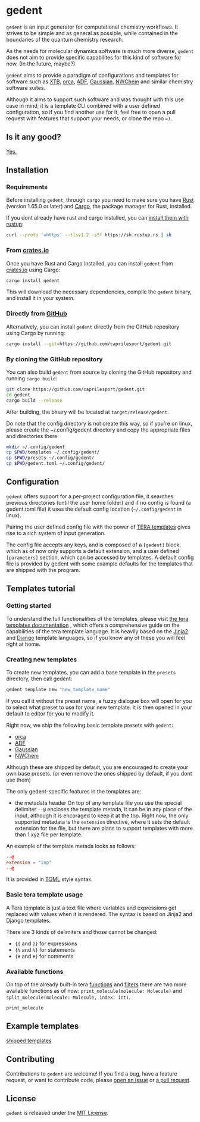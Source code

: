 # gedent

`gedent` is an input generator for computational chemistry workflows. 
It strives to be simple and as general as possible, while contained in the
boundaries of the quantum chemistry research. 

As the needs for molecular dynamics software is much more diverse, `gedent` does
not aim to provide specific capabilites for this kind of software for now. (In the future, maybe?)

`gedent` aims to provide a paradigm of configurations and templates for software 
such as [XTB](https://xtb-docs.readthedocs.io/en/latest/), 
[orca](https://www.faccts.de/orca/), 
[ADF](https://www.scm.com/), 
[Gaussian](https://gaussian.com/), 
[NWChem](https://www.nwchem-sw.org/) 
and similar chemistry software suites. 

Although it aims to support such software and was thought with this
use case in mind, it is a template CLI combined with a user defined configuration,
so if you find another use for it, feel free to open a pull request with 
features that support your needs, or clone the repo `=)`.

## Is it any good?

[Yes.](https://news.ycombinator.com/item?id=3067434)

## Installation

### Requirements

Before installing `gedent`, through `cargo`
you need to make sure you have
[Rust](https://www.rust-lang.org/tools/install) (version 1.65.0 or later)
and [Cargo](https://doc.rust-lang.org/cargo/),
the package manager for Rust,
installed.

If you dont already have rust and cargo installed, you can
[install them with rustup](https://www.rust-lang.org/tools/install):

```bash
curl --proto '=https' --tlsv1.2 -sSf https://sh.rustup.rs | sh
```

### From [crates.io](https://crates.io/crates/gedent) 

Once you have Rust and Cargo installed,
you can install `gedent` from [crates.io](https://crates.io/) using Cargo:

```bash
cargo install gedent
```

This will download the necessary dependencies,
compile the `gedent` binary,
and install it in your system.

### Directly from [GitHub](https://github.com/caprilesport/gedent)

Alternatively,
you can install `gedent` directly from the GitHub repository
using Cargo by running:

```bash
cargo install --git=https://github.com/caprilesport/gedent.git
```

### By cloning the GitHub repository

You can also build `gedent` from source by cloning the GitHub repository
and running `cargo build`:

```bash
git clone https://github.com/caprilesport/gedent.git
cd gedent
cargo build --release
```

After building,
the binary will be located at `target/release/gedent`.

Do note that the config directory is not create this way, so if you're on linux,
please create the  ~/.config/gedent directory and copy the appropriate files 
and directories there:

```bash
mkdir ~/.config/gedent
cp $PWD/templates ~/.config/gedent/
cp $PWD/presets ~/.config/gedent/
cp $PWD/gedent.toml ~/.config/gedent/
```

## Configuration

`gedent` offers support for a per-project configuration file, it searches previous 
directories (until the user home folder) and if no config is found 
(a gedent.toml file) it uses the 
default config location (`~/.config/gedent` in linux).

Pairing the user defined config file with the power of [TERA templates](https://keats.github.io/tera/)
gives rise to a rich system of input generation.

The config file accepts any keys, and is composed of a `[gedent]` block, which as of now
only supports a default extension, and a user defined `[parameters]` section, which can be 
accessed by templates. A default config 
file is provided by gedent with some example defaults for the templates that are 
shipped with the program.

## Templates tutorial

### Getting started

To understand the full functionalities of the templates, please visit
[the tera templates documentation](https://keats.github.io/tera/docs/#getting-started)
, which offers a comprehensive guide on the capabilities of the tera template language. 
It is heavily based on the [Jinja2](https://jinja.palletsprojects.com/en/3.1.x/)
and [Django](https://docs.djangoproject.com/en/5.0/ref/templates/language/) 
template languages, so if you know
any of these you will feel right at home.

### Creating new templates

To create new templates, you can add a base template in the `presets` directory, then call gedent:
```bash
gedent template new "new_template_name"
```

If you call it without the preset name, a fuzzy dialogue box will open for 
you to select what preset to use for your new template. It is then opened 
in your default to editor for you to modify it.

Right now, we ship the following basic template presets with `gedent`:
- [orca](https://www.faccts.de/orca/)
- [ADF](https://www.scm.com/) 
- [Gaussian](https://gaussian.com/) 
- [NWChem](https://www.nwchem-sw.org/) 

Although these are shipped by default, you are encouraged to create your own base presets. 
(or even remove the ones shipped by default, if you dont use them)

The only gedent-specific features in the templates are:
- the metadata header
On top of any template file you use the special delimiter `--@` encloses the template metada,
it can be in any place of the input, although it is encoraged to keep it at the top. 
Right now, the only supported metadata is the `extension`
directive, where it sets the default extension for the file, but there are plans to support templates
with more than 1 xyz file per template.

An example of the template metada looks as follows:

```toml
--@
extension = "inp"
--@
```

It is provided in [TOML](https://toml.io/en/) style syntax.

### Basic tera template usage

A Tera template is just a text file where variables and expressions 
get replaced with values when it is rendered. 
The syntax is based on Jinja2 and Django templates.

There are 3 kinds of delimiters and those cannot be changed:

- `{{` and `}}` for expressions
- `{%` and `%}` for statements
- `{#` and `#}` for comments

### Available functions

On top of the already built-in tera 
[functions](https://keats.github.io/tera/docs/#built-in-functions) and [filters](https://keats.github.io/tera/docs/#built-in-filters)
there are two more available functions as of now:
`print_molecule(molecule: Molecule)` and `split_molecule(molecule: Molecule, index: int)`.

`print_molecule`

## Example templates

[shipped templates](./templates)

## Contributing

Contributions to `gedent` are welcome!
If you find a bug,
have a feature request,
or want to contribute code,
please [open an issue](https://github.com/caprilesport/gedent/issues/new)
or [a pull request](https://github.com/caprilesport/gedent/pulls).

## License

`gedent` is released under the [MIT License](LICENSE).
